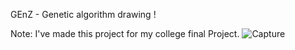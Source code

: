GEnZ - Genetic algorithm drawing !

Note: I've made this project for my college final Project.
![Capture](https://github.com/mohsenboi/GEnZ/assets/132578155/7141f37d-95cc-427f-906d-b159d63328cd)
